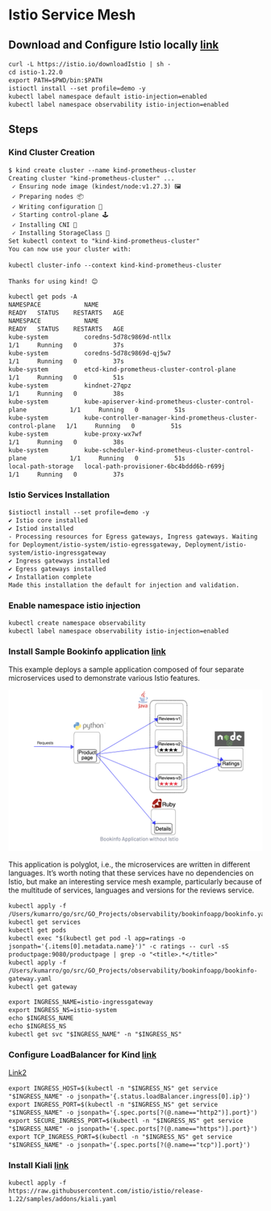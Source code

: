# Istio Service Mesh 


## Download and Configure Istio locally [link](https://istio.io/latest/docs/setup/getting-started/)

```
curl -L https://istio.io/downloadIstio | sh -
cd istio-1.22.0
export PATH=$PWD/bin:$PATH
istioctl install --set profile=demo -y
kubectl label namespace default istio-injection=enabled
kubectl label namespace observability istio-injection=enabled
```


## Steps

### Kind Cluster Creation 

```
$ kind create cluster --name kind-prometheus-cluster
Creating cluster "kind-prometheus-cluster" ...
 ✓ Ensuring node image (kindest/node:v1.27.3) 🖼 
 ✓ Preparing nodes 📦  
 ✓ Writing configuration 📜 
 ✓ Starting control-plane 🕹️ 
 ✓ Installing CNI 🔌 
 ✓ Installing StorageClass 💾 
Set kubectl context to "kind-kind-prometheus-cluster"
You can now use your cluster with:

kubectl cluster-info --context kind-kind-prometheus-cluster

Thanks for using kind! 😊
```
```
kubectl get pods -A                                          
NAMESPACE            NAME                                                            READY   STATUS    RESTARTS   AGE
NAMESPACE            NAME                                                            READY   STATUS    RESTARTS   AGE
kube-system          coredns-5d78c9869d-ntllx                                        1/1     Running   0          37s
kube-system          coredns-5d78c9869d-qj5w7                                        1/1     Running   0          37s
kube-system          etcd-kind-prometheus-cluster-control-plane                      1/1     Running   0          51s
kube-system          kindnet-27qpz                                                   1/1     Running   0          38s
kube-system          kube-apiserver-kind-prometheus-cluster-control-plane            1/1     Running   0          51s
kube-system          kube-controller-manager-kind-prometheus-cluster-control-plane   1/1     Running   0          51s
kube-system          kube-proxy-wx7wf                                                1/1     Running   0          38s
kube-system          kube-scheduler-kind-prometheus-cluster-control-plane            1/1     Running   0          51s
local-path-storage   local-path-provisioner-6bc4bddd6b-r699j                         1/1     Running   0          37s
```

### Istio Services Installation 

```
$istioctl install --set profile=demo -y
✔ Istio core installed
✔ Istiod installed
- Processing resources for Egress gateways, Ingress gateways. Waiting for Deployment/istio-system/istio-egressgateway, Deployment/istio-system/istio-ingressgateway
✔ Ingress gateways installed
✔ Egress gateways installed
✔ Installation complete
Made this installation the default for injection and validation.
```

### Enable namespace istio injection
```
kubectl create namespace observability 
kubectl label namespace observability istio-injection=enabled
```
### Install Sample Bookinfo application [link](https://istio.io/latest/docs/examples/bookinfo/)

This example deploys a sample application composed of four separate microservices used to demonstrate various Istio features.

<picture>
<img src="bookinfo.jpeg"></img>
</picture>

This application is polyglot, i.e., the microservices are written in different languages. It’s worth noting that these services have no dependencies on Istio, but make an interesting service mesh example, particularly because of the multitude of services, languages and versions for the reviews service.

```
kubectl apply -f /Users/kumarro/go/src/GO_Projects/observability/bookinfoapp/bookinfo.yaml
kubectl get services
kubectl get pods
kubectl exec "$(kubectl get pod -l app=ratings -o jsonpath='{.items[0].metadata.name}')" -c ratings -- curl -sS productpage:9080/productpage | grep -o "<title>.*</title>"
kubectl apply -f /Users/kumarro/go/src/GO_Projects/observability/bookinfoapp/bookinfo-gateway.yaml 
kubectl get gateway
```

```
export INGRESS_NAME=istio-ingressgateway
export INGRESS_NS=istio-system
echo $INGRESS_NAME
echo $INGRESS_NS
kubectl get svc "$INGRESS_NAME" -n "$INGRESS_NS"
```

### Configure LoadBalancer for Kind [link](https://kind.sigs.k8s.io/docs/user/loadbalancer/)

[Link2](https://medium.com/groupon-eng/loadbalancer-services-using-kubernetes-in-docker-kind-694b4207575d)
```
export INGRESS_HOST=$(kubectl -n "$INGRESS_NS" get service "$INGRESS_NAME" -o jsonpath='{.status.loadBalancer.ingress[0].ip}')
export INGRESS_PORT=$(kubectl -n "$INGRESS_NS" get service "$INGRESS_NAME" -o jsonpath='{.spec.ports[?(@.name=="http2")].port}')
export SECURE_INGRESS_PORT=$(kubectl -n "$INGRESS_NS" get service "$INGRESS_NAME" -o jsonpath='{.spec.ports[?(@.name=="https")].port}')
export TCP_INGRESS_PORT=$(kubectl -n "$INGRESS_NS" get service "$INGRESS_NAME" -o jsonpath='{.spec.ports[?(@.name=="tcp")].port}')
```

### Install Kiali [link](https://istio.io/latest/docs/ops/integrations/kiali/)
```
kubectl apply -f https://raw.githubusercontent.com/istio/istio/release-1.22/samples/addons/kiali.yaml
```


